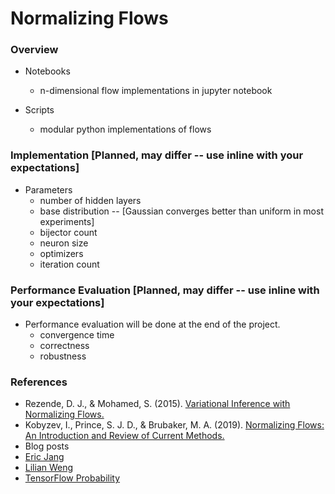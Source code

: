 # Normalizing Flows

### Overview

* Notebooks 
  * n-dimensional flow implementations in jupyter notebook

* Scripts
  * modular python implementations of flows

### Implementation [Planned, may differ -- use inline with your expectations]

* Parameters
  * number of hidden layers
  * base distribution -- [Gaussian converges better than uniform in most experiments]
  * bijector count
  * neuron size
  * optimizers 
  * iteration count
  
### Performance Evaluation  [Planned, may differ -- use inline with your expectations]
* Performance evaluation will be done at the end of the project.
  * convergence time
  * correctness
  * robustness

### References
* Rezende, D. J., & Mohamed, S. (2015). [Variational Inference with Normalizing Flows.](https://arxiv.org/abs/1505.05770v6)
* Kobyzev, I., Prince, S. J. D., & Brubaker, M. A. (2019). [Normalizing Flows: An Introduction and Review of Current Methods.](https://arxiv.org/abs/1908.09257v4)
* Blog posts
 * [Eric Jang](https://github.com/ericjang/normalizing-flows-tutorial)
 * [Lilian Weng](https://lilianweng.github.io/lil-log/2018/10/13/flow-based-deep-generative-models.html)
* [TensorFlow Probability](https://www.tensorflow.org/probability)
